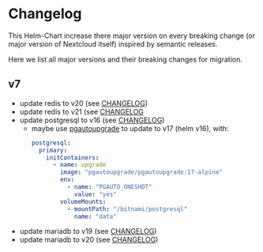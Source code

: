# Changelog

This Helm-Chart increase there major version on every breaking change (or major version of Nextcloud itself) inspired by semantic releases.

Here we list all major versions and their breaking changes for migration.

## v7

- update redis to v20 (see [CHANGELOG](https://github.com/bitnami/charts/blob/main/bitnami/redis/CHANGELOG.md#2000-2024-08-09))
- update redis to v21 (see [CHANGELOG](https://github.com/bitnami/charts/blob/main/bitnami/redis/CHANGELOG.md#2100-2025-05-06)
- update postgresql to v16 (see [CHANGELOG](https://github.com/bitnami/charts/blob/main/bitnami/postgresql/CHANGELOG.md#1600-2024-10-02))
    - maybe use [pgautoupgrade](https://github.com/pgautoupgrade/docker-pgautoupgrade) to update to v17 (helm v16), with:
      ```yaml
      postgresql:
        primary:
          initContainers:
            - name: upgrade
              image: "pgautoupgrade/pgautoupgrade:17-alpine"
              env:
                - name: "PGAUTO_ONESHOT"
                  value: "yes"
              volumeMounts:
                - mountPath: "/bitnami/postgresql"
                  name: "data"
      ```
- update mariadb to v19 (see [CHANGELOG](https://github.com/bitnami/charts/blob/main/bitnami/mariadb/CHANGELOG.md#1900-2024-07-11))
- update mariadb to v20 (see [CHANGELOG](https://github.com/bitnami/charts/blob/main/bitnami/mariadb/CHANGELOG.md#2000-2024-11-08))
